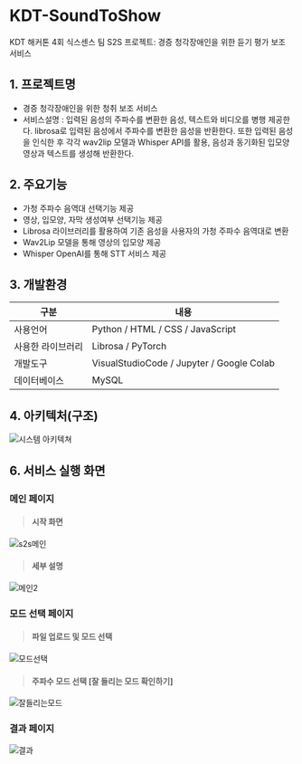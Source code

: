 # KDT-SoundToShow
KDT 해커톤 4회 식스센스 팀 S2S 프로젝트: 경증 청각장애인을 위한 듣기 평가 보조 서비스

## 1. 프로젝트명

- 경증 청각장애인을 위한 청취 보조 서비스
- 서비스설명 : 입력된 음성의 주파수를 변환한 음성, 텍스트와 비디오를 병행 제공한다. librosa로 입력된 음성에서 주파수를 변환한 음성을 반환한다. 또한 입력된 음성을 인식한 후 각각 wav2lip 모델과 Whisper API를 활용, 음성과 동기화된 입모양 영상과 텍스트를 생성해 반환한다. 

## 2. 주요기능

- 가청 주파수 음역대 선택기능 제공
- 영상, 입모양, 자막 생성여부 선택기능 제공
- Librosa 라이브러리를 활용하여 기존 음성을 사용자의 가청 주파수 음역대로 변환
- Wav2Lip 모델을 통해 영상의 입모양 제공
- Whisper OpenAI를 통해 STT 서비스 제공

## 3. 개발환경

|구분|내용|
|------|---|
|사용언어|Python / HTML / CSS / JavaScript|
|사용한 라이브러리|Librosa / PyTorch|
|개발도구|VisualStudioCode / Jupyter / Google Colab|
|데이터베이스|MySQL|

## 4. 아키텍처(구조)
![시스템 아키텍쳐](https://github.com/6-Sense-AI/KDT-SoundToShow/assets/81418633/6553dd16-ff09-4cc4-99f4-5aed0994ac29)


## 6. 서비스 실행 화면


###  메인 페이지
> ####  시작 화면

![s2s메인](https://github.com/6-Sense-AI/KDT-SoundToShow/assets/87457244/192b03cd-6dc0-4238-baa6-706517ed9763)
> #### 세부 설명
![메인2](https://github.com/6-Sense-AI/KDT-SoundToShow/assets/87457244/ba6cd995-9255-4ae2-b131-e02f6efad4ea)

### 모드 선택 페이지
> #### 파일 업로드 및 모드 선택
![모드선택](https://github.com/6-Sense-AI/KDT-SoundToShow/assets/87457244/3013cbf6-e2ae-4a0b-86be-a05dbbab2a61)
>#### 주파수 모드 선택  [잘 들리는 모드 확인하기]
![잘들리는모드](https://github.com/6-Sense-AI/KDT-SoundToShow/assets/87457244/13e57463-a1bb-46f7-ad6e-4e5f0349942c)

### 결과 페이지
![결과](https://github.com/6-Sense-AI/KDT-SoundToShow/assets/87457244/91e20b10-8379-469e-bed0-c486813a07f1)
